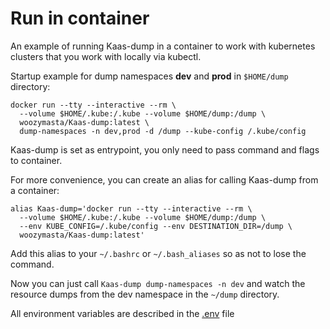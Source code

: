 # Run in container

An example of running Kaas-dump in a container to work with kubernetes clusters that you work with locally via kubectl.

Startup example for dump namespaces **dev** and **prod** in `$HOME/dump` directory:

```shell
docker run --tty --interactive --rm \
  --volume $HOME/.kube:/.kube --volume $HOME/dump:/dump \
  woozymasta/Kaas-dump:latest \
  dump-namespaces -n dev,prod -d /dump --kube-config /.kube/config
```

Kaas-dump is set as entrypoint, you only need to pass command and flags to container.

For more convenience, you can create an alias for calling Kaas-dump from a container:

```shell
alias Kaas-dump='docker run --tty --interactive --rm \
  --volume $HOME/.kube:/.kube --volume $HOME/dump:/dump \
  --env KUBE_CONFIG=/.kube/config --env DESTINATION_DIR=/dump \
  woozymasta/Kaas-dump:latest'
```

Add this alias to your `~/.bashrc` or `~/.bash_aliases` so as not to lose the command.

Now you can just call `Kaas-dump dump-namespaces -n dev` and watch the resource dumps from the dev namespace in the `~/dump` directory.

All environment variables are described in the [.env](../.env) file
